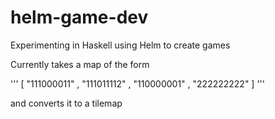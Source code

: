 # helm-game-dev
Experimenting in Haskell using Helm to create games

Currently takes a map of the form

'''
[ "111000011"
, "111011112"
, "110000001"
, "222222222" ]
'''

and converts it to a tilemap
